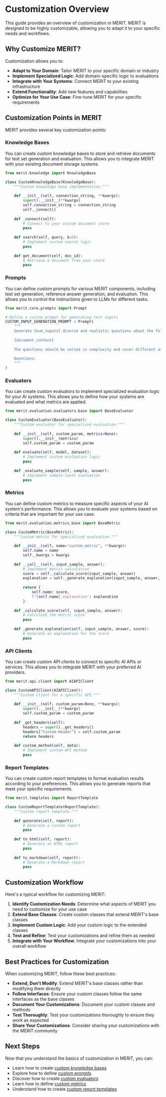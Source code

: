 # Customization Overview

This guide provides an overview of customization in MERIT. MERIT is designed to be highly customizable, allowing you to adapt it to your specific needs and workflows.

## Why Customize MERIT?

Customization allows you to:

- **Adapt to Your Domain**: Tailor MERIT to your specific domain or industry
- **Implement Specialized Logic**: Add domain-specific logic to evaluations
- **Integrate with Your Systems**: Connect MERIT to your existing infrastructure
- **Extend Functionality**: Add new features and capabilities
- **Optimize for Your Use Case**: Fine-tune MERIT for your specific requirements

## Customization Points in MERIT

MERIT provides several key customization points:

### Knowledge Bases

You can create custom knowledge bases to store and retrieve documents for test set generation and evaluation. This allows you to integrate MERIT with your existing document storage systems.

```python
from merit.knowledge import KnowledgeBase

class CustomKnowledgeBase(KnowledgeBase):
    """Custom knowledge base implementation."""
    
    def __init__(self, connection_string, **kwargs):
        super().__init__(**kwargs)
        self.connection_string = connection_string
        self._connect()
    
    def _connect(self):
        # Connect to your custom document store
        pass
    
    def search(self, query, k=5):
        # Implement custom search logic
        pass
    
    def get_document(self, doc_id):
        # Retrieve a document from your store
        pass
```

### Prompts

You can define custom prompts for various MERIT components, including test set generation, reference answer generation, and evaluation. This allows you to control the instructions given to LLMs for different tasks.

```python
from merit.core.prompts import Prompt

# Define a custom prompt for generating test inputs
CUSTOM_INPUT_GENERATION_PROMPT = Prompt(
    """
    Generate {num_inputs} diverse and realistic questions about the following document:
    
    {document_content}
    
    The questions should be varied in complexity and cover different aspects of the document.
    
    Questions:
    """
)
```

### Evaluators

You can create custom evaluators to implement specialized evaluation logic for your AI systems. This allows you to define how your systems are evaluated and what metrics are applied.

```python
from merit.evaluation.evaluators.base import BaseEvaluator

class CustomEvaluator(BaseEvaluator):
    """Custom evaluator for specialized evaluation."""
    
    def __init__(self, custom_param, metrics=None):
        super().__init__(metrics)
        self.custom_param = custom_param
    
    def evaluate(self, model, dataset):
        # Implement custom evaluation logic
        pass
    
    def _evaluate_sample(self, sample, answer):
        # Implement sample-level evaluation
        pass
```

### Metrics

You can define custom metrics to measure specific aspects of your AI system's performance. This allows you to evaluate your systems based on criteria that are important for your use case.

```python
from merit.evaluation.metrics.base import BaseMetric

class CustomMetric(BaseMetric):
    """Custom metric for specialized evaluation."""
    
    def __init__(self, name="custom_metric", **kwargs):
        self.name = name
        self._kwargs = kwargs
    
    def __call__(self, input_sample, answer):
        # Implement metric calculation
        score = self._calculate_score(input_sample, answer)
        explanation = self._generate_explanation(input_sample, answer, score)
        
        return {
            self.name: score,
            f"{self.name}_explanation": explanation
        }
    
    def _calculate_score(self, input_sample, answer):
        # Calculate the metric score
        pass
    
    def _generate_explanation(self, input_sample, answer, score):
        # Generate an explanation for the score
        pass
```

### API Clients

You can create custom API clients to connect to specific AI APIs or services. This allows you to integrate MERIT with your preferred AI providers.

```python
from merit.api.client import AIAPIClient

class CustomAPIClient(AIAPIClient):
    """Custom client for a specific API."""
    
    def __init__(self, custom_param=None, **kwargs):
        super().__init__(**kwargs)
        self.custom_param = custom_param
        
    def _get_headers(self):
        headers = super()._get_headers()
        headers["Custom-Header"] = self.custom_param
        return headers
    
    def custom_method(self, data):
        # Implement custom API method
        pass
```

### Report Templates

You can create custom report templates to format evaluation results according to your preferences. This allows you to generate reports that meet your specific requirements.

```python
from merit.templates import ReportTemplate

class CustomReportTemplate(ReportTemplate):
    """Custom report template."""
    
    def generate(self, report):
        # Generate a custom report
        pass
    
    def to_html(self, report):
        # Generate an HTML report
        pass
    
    def to_markdown(self, report):
        # Generate a Markdown report
        pass
```

## Customization Workflow

Here's a typical workflow for customizing MERIT:

1. **Identify Customization Needs**: Determine what aspects of MERIT you need to customize for your use case
2. **Extend Base Classes**: Create custom classes that extend MERIT's base classes
3. **Implement Custom Logic**: Add your custom logic to the extended classes
4. **Test and Refine**: Test your customizations and refine them as needed
5. **Integrate with Your Workflow**: Integrate your customizations into your overall workflow

## Best Practices for Customization

When customizing MERIT, follow these best practices:

- **Extend, Don't Modify**: Extend MERIT's base classes rather than modifying them directly
- **Follow Interfaces**: Ensure your custom classes follow the same interfaces as the base classes
- **Document Your Customizations**: Document your custom classes and methods
- **Test Thoroughly**: Test your customizations thoroughly to ensure they work as expected
- **Share Your Customizations**: Consider sharing your customizations with the MERIT community

## Next Steps

Now that you understand the basics of customization in MERIT, you can:

- Learn how to create [custom knowledge bases](./custom_knowledgebases.md)
- Explore how to define [custom prompts](./custom_prompts.md)
- Discover how to create [custom evaluators](./custom_evaluators.md)
- Learn how to define [custom metrics](./custom_metrics.md)
- Understand how to create [custom report templates](./report_templates.md)
